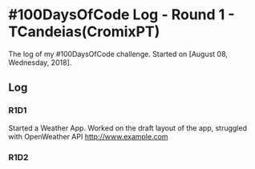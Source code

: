# #100DaysOfCode Log - Round 1 - TCandeias(CromixPT)

The log of my #100DaysOfCode challenge. Started on [August 08, Wednesday, 2018].

## Log

### R1D1 
Started a Weather App. Worked on the draft layout of the app, struggled with OpenWeather API http://www.example.com

### R1D2
